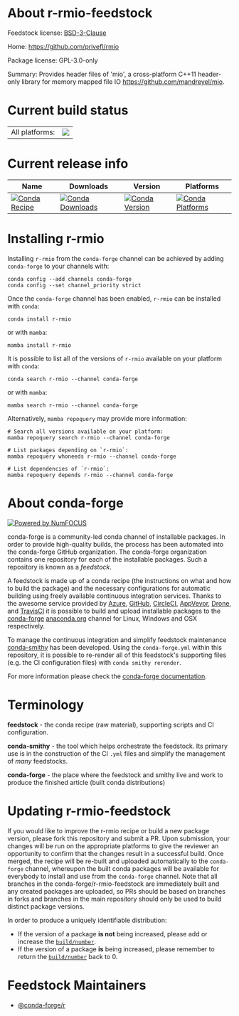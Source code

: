 About r-rmio-feedstock
======================

Feedstock license: [BSD-3-Clause](https://github.com/conda-forge/r-rmio-feedstock/blob/main/LICENSE.txt)

Home: https://github.com/privefl/rmio

Package license: GPL-3.0-only

Summary: Provides header files of 'mio', a cross-platform C++11 header-only library for memory mapped file IO <https://github.com/mandreyel/mio>.

Current build status
====================


<table><tr><td>All platforms:</td>
    <td>
      <a href="https://dev.azure.com/conda-forge/feedstock-builds/_build/latest?definitionId=12998&branchName=main">
        <img src="https://dev.azure.com/conda-forge/feedstock-builds/_apis/build/status/r-rmio-feedstock?branchName=main">
      </a>
    </td>
  </tr>
</table>

Current release info
====================

| Name | Downloads | Version | Platforms |
| --- | --- | --- | --- |
| [![Conda Recipe](https://img.shields.io/badge/recipe-r--rmio-green.svg)](https://anaconda.org/conda-forge/r-rmio) | [![Conda Downloads](https://img.shields.io/conda/dn/conda-forge/r-rmio.svg)](https://anaconda.org/conda-forge/r-rmio) | [![Conda Version](https://img.shields.io/conda/vn/conda-forge/r-rmio.svg)](https://anaconda.org/conda-forge/r-rmio) | [![Conda Platforms](https://img.shields.io/conda/pn/conda-forge/r-rmio.svg)](https://anaconda.org/conda-forge/r-rmio) |

Installing r-rmio
=================

Installing `r-rmio` from the `conda-forge` channel can be achieved by adding `conda-forge` to your channels with:

```
conda config --add channels conda-forge
conda config --set channel_priority strict
```

Once the `conda-forge` channel has been enabled, `r-rmio` can be installed with `conda`:

```
conda install r-rmio
```

or with `mamba`:

```
mamba install r-rmio
```

It is possible to list all of the versions of `r-rmio` available on your platform with `conda`:

```
conda search r-rmio --channel conda-forge
```

or with `mamba`:

```
mamba search r-rmio --channel conda-forge
```

Alternatively, `mamba repoquery` may provide more information:

```
# Search all versions available on your platform:
mamba repoquery search r-rmio --channel conda-forge

# List packages depending on `r-rmio`:
mamba repoquery whoneeds r-rmio --channel conda-forge

# List dependencies of `r-rmio`:
mamba repoquery depends r-rmio --channel conda-forge
```


About conda-forge
=================

[![Powered by
NumFOCUS](https://img.shields.io/badge/powered%20by-NumFOCUS-orange.svg?style=flat&colorA=E1523D&colorB=007D8A)](https://numfocus.org)

conda-forge is a community-led conda channel of installable packages.
In order to provide high-quality builds, the process has been automated into the
conda-forge GitHub organization. The conda-forge organization contains one repository
for each of the installable packages. Such a repository is known as a *feedstock*.

A feedstock is made up of a conda recipe (the instructions on what and how to build
the package) and the necessary configurations for automatic building using freely
available continuous integration services. Thanks to the awesome service provided by
[Azure](https://azure.microsoft.com/en-us/services/devops/), [GitHub](https://github.com/),
[CircleCI](https://circleci.com/), [AppVeyor](https://www.appveyor.com/),
[Drone](https://cloud.drone.io/welcome), and [TravisCI](https://travis-ci.com/)
it is possible to build and upload installable packages to the
[conda-forge](https://anaconda.org/conda-forge) [anaconda.org](https://anaconda.org/)
channel for Linux, Windows and OSX respectively.

To manage the continuous integration and simplify feedstock maintenance
[conda-smithy](https://github.com/conda-forge/conda-smithy) has been developed.
Using the ``conda-forge.yml`` within this repository, it is possible to re-render all of
this feedstock's supporting files (e.g. the CI configuration files) with ``conda smithy rerender``.

For more information please check the [conda-forge documentation](https://conda-forge.org/docs/).

Terminology
===========

**feedstock** - the conda recipe (raw material), supporting scripts and CI configuration.

**conda-smithy** - the tool which helps orchestrate the feedstock.
                   Its primary use is in the construction of the CI ``.yml`` files
                   and simplify the management of *many* feedstocks.

**conda-forge** - the place where the feedstock and smithy live and work to
                  produce the finished article (built conda distributions)


Updating r-rmio-feedstock
=========================

If you would like to improve the r-rmio recipe or build a new
package version, please fork this repository and submit a PR. Upon submission,
your changes will be run on the appropriate platforms to give the reviewer an
opportunity to confirm that the changes result in a successful build. Once
merged, the recipe will be re-built and uploaded automatically to the
`conda-forge` channel, whereupon the built conda packages will be available for
everybody to install and use from the `conda-forge` channel.
Note that all branches in the conda-forge/r-rmio-feedstock are
immediately built and any created packages are uploaded, so PRs should be based
on branches in forks and branches in the main repository should only be used to
build distinct package versions.

In order to produce a uniquely identifiable distribution:
 * If the version of a package **is not** being increased, please add or increase
   the [``build/number``](https://docs.conda.io/projects/conda-build/en/latest/resources/define-metadata.html#build-number-and-string).
 * If the version of a package **is** being increased, please remember to return
   the [``build/number``](https://docs.conda.io/projects/conda-build/en/latest/resources/define-metadata.html#build-number-and-string)
   back to 0.

Feedstock Maintainers
=====================

* [@conda-forge/r](https://github.com/conda-forge/r/)

